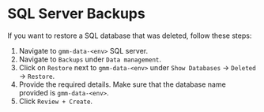 # SQL Server Backups

If you want to restore a SQL database that was deleted, follow these steps:

1. Navigate to `gmm-data-<env>` SQL server.
1. Navigate to `Backups` under `Data management`.
1. Click on `Restore` next to `gmm-data-<env>` under `Show Databases` -> `Deleted` -> `Restore`.
1. Provide the required details. Make sure that the database name provided is `gmm-data-<env>`.
1. Click `Review + Create`.